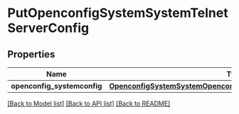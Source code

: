 # PutOpenconfigSystemSystemTelnetServerConfig

## Properties
Name | Type | Description | Notes
------------ | ------------- | ------------- | -------------
**openconfig_systemconfig** | [**OpenconfigSystemSystemOpenconfigsystemsystemTelnetserverConfig**](OpenconfigSystemSystemOpenconfigsystemsystemTelnetserverConfig.md) |  | [optional] 

[[Back to Model list]](../README.md#documentation-for-models) [[Back to API list]](../README.md#documentation-for-api-endpoints) [[Back to README]](../README.md)


